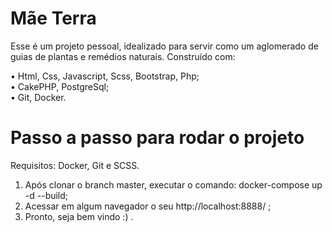 # Mãe Terra

Esse é um projeto pessoal, idealizado para servir como um aglomerado de guias de plantas e remédios naturais. Construído com:

• Html, Css, Javascript, Scss, Bootstrap, Php;
<br>
• CakePHP, PostgreSql;
<br>
• Git, Docker.


# Passo a passo para rodar o projeto

Requisitos: Docker, Git e SCSS.

1. Após clonar o branch master, executar o comando: docker-compose up -d --build;
2. Acessar em algum navegador o seu http://localhost:8888/ ;
3. Pronto, seja bem vindo :) .

